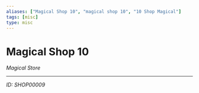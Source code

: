 ```yaml
---
aliases: ["Magical Shop 10", "magical shop 10", "10 Shop Magical"]
tags: [misc]
type: misc
---
```


# Magical Shop 10

*Magical Store*

---
*ID: SHOP00009*